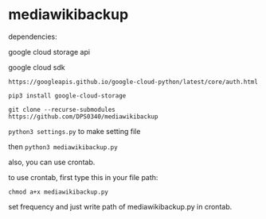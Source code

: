 # mediawikibackup

dependencies:

google cloud storage api

google cloud sdk


```https://googleapis.github.io/google-cloud-python/latest/core/auth.html```

```pip3 install google-cloud-storage```

```git clone --recurse-submodules https://github.com/DPS0340/mediawikibackup```

```python3 settings.py``` to make setting file

then ```python3 mediawikibackup.py```

also, you can use crontab.

to use crontab, first type this in your file path:

```chmod a+x mediawikibackup.py```

set frequency and just write path of mediawikibackup.py in crontab.
